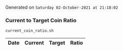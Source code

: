 Generated on `Saturday 02-October-2021 at 21:18:02`

### Current to Target Coin Ratio
`current_coin_ratio.sh`

Date|Current|Target|Ratio
---|---|---|---

